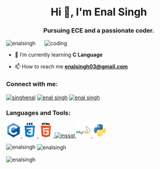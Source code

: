 <h1 align="center">Hi 👋, I'm Enal Singh</h1>
<h3 align="center">Pursuing ECE and a passionate coder.</h3>
<img align="right" alt="coding" width="400" src="https://cdn.dribbble.com/users/1162077/screenshots/3848914/programmer.gif">

<p align="left"> <img src="https://komarev.com/ghpvc/?username=enalsingh&label=Profile%20views&color=0e75b6&style=flat" alt="enalsingh" /> </p>

- 🌱 I’m currently learning **C Language**

- 📫 How to reach me **enalsingh03@gmail.com**

<h3 align="left">Connect with me:</h3>
<p align="left">
<a href="https://twitter.com/singhenal" target="blank"><img align="center" src="https://raw.githubusercontent.com/rahuldkjain/github-profile-readme-generator/master/src/images/icons/Social/twitter.svg" alt="singhenal" height="30" width="40" /></a>
<a href="https://linkedin.com/in/enal singh" target="blank"><img align="center" src="https://raw.githubusercontent.com/rahuldkjain/github-profile-readme-generator/master/src/images/icons/Social/linked-in-alt.svg" alt="enal singh" height="30" width="40" /></a>
<a href="https://fb.com/enal singh" target="blank"><img align="center" src="https://raw.githubusercontent.com/rahuldkjain/github-profile-readme-generator/master/src/images/icons/Social/facebook.svg" alt="enal singh" height="30" width="40" /></a>
</p>

<h3 align="left">Languages and Tools:</h3>
<p align="left"> <a href="https://www.cprogramming.com/" target="_blank" rel="noreferrer"> <img src="https://raw.githubusercontent.com/devicons/devicon/master/icons/c/c-original.svg" alt="c" width="40" height="40"/> </a> <a href="https://www.w3schools.com/css/" target="_blank" rel="noreferrer"> <img src="https://raw.githubusercontent.com/devicons/devicon/master/icons/css3/css3-original-wordmark.svg" alt="css3" width="40" height="40"/> </a> <a href="https://www.w3.org/html/" target="_blank" rel="noreferrer"> <img src="https://raw.githubusercontent.com/devicons/devicon/master/icons/html5/html5-original-wordmark.svg" alt="html5" width="40" height="40"/> </a> <a href="https://www.microsoft.com/en-us/sql-server" target="_blank" rel="noreferrer"> <img src="https://www.svgrepo.com/show/303229/microsoft-sql-server-logo.svg" alt="mssql" width="40" height="40"/> </a> <a href="https://www.mysql.com/" target="_blank" rel="noreferrer"> <img src="https://raw.githubusercontent.com/devicons/devicon/master/icons/mysql/mysql-original-wordmark.svg" alt="mysql" width="40" height="40"/> </a> <a href="https://www.python.org" target="_blank" rel="noreferrer"> <img src="https://raw.githubusercontent.com/devicons/devicon/master/icons/python/python-original.svg" alt="python" width="40" height="40"/> </a> </p>

<p><img align="left" src="https://github-readme-stats.vercel.app/api/top-langs?username=enalsingh&show_icons=true&locale=en&layout=compact" alt="enalsingh" /></p>

<p>&nbsp;<img align="center" src="https://github-readme-stats.vercel.app/api?username=enalsingh&show_icons=true&locale=en" alt="enalsingh" /></p>

<p><img align="center" src="https://github-readme-streak-stats.herokuapp.com/?user=enalsingh&" alt="enalsingh" /></p>
